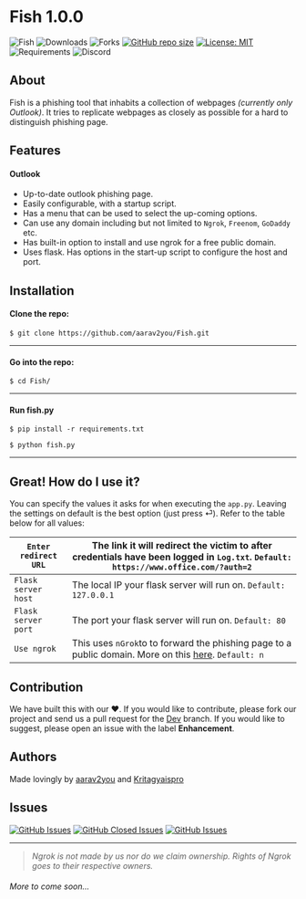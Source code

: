 # Fish 1.0.0

![Fish](https://i.imgur.com/nQ45dEy.png "Fish")
![Downloads](https://img.shields.io/github/downloads/aarav2you/Fish/total?branch=master&label=Downloads&logo=GitHub&logoColorr=ffffff&labelColor=282828&color=informational&style=flat)
![Forks](https://img.shields.io/github/forks/aarav2you/Fish?branch=master&label=Forks&logo=GitHub&logoColor=ffffff&labelColor=282828&color=informational&style=flat)
[![GitHub repo size](https://img.shields.io/github/repo-size/aarav2you/Fish?branch=master&label=Repo%20Size&logo=GitHub&logoColor=ffffff&labelColor=282828&style=flat)]()
[![License: MIT](https://img.shields.io/badge/License-MIT-yellow.svg)](https://opensource.org/licenses/MIT)
![Requirements](https://img.shields.io/requires/github/aarav2you/Fish?label=Requirements&logoColor=ffffff&labelColor=282828)
![Discord](https://img.shields.io/discord/815516003034857522?label=Discord&logo=discord&logoColor=ffffff&labelColor=7289DA&color=2c2f33)

## About
Fish is a phishing tool that inhabits a collection of webpages *(currently only Outlook)*. It tries to replicate webpages as closely as possible for a hard to distinguish phishing page.
## Features
#### Outlook
- Up-to-date outlook phishing page.
- Easily configurable, with a startup script.
- Has a menu that can be used to select the up-coming options.
- Can use any domain including but not limited to `Ngrok`, `Freenom`, `GoDaddy` etc.
- Has built-in option to install and use ngrok for a free public domain.
- Uses flask. Has options in the start-up script to configure the host and port.

## Installation 
#### Clone the repo:
`$ git clone https://github.com/aarav2you/Fish.git`


------------

#### Go into the repo:
`$ cd Fish/`

------------

#### Run fish.py
`$ pip install -r requirements.txt`

`$ python fish.py`

------------

## Great! How do I use it?
You can specify the values it asks for when executing the `app.py`. Leaving the settings on default is the best option (just press ⏎). Refer to the table below for all values:

| `Enter redirect URL`  	| The link it will redirect the victim to after credentials have been logged in `Log.txt`. `Default: https://www.office.com/?auth=2` 	|
|---------------------- 	|-------------------------------------------------------------------------------------------------------------------------------------|
| `Flask server host`   	| The local IP your flask server will run on. `Default: 127.0.0.1`                                                                    |
| `Flask server port`   	| The port your flask server will run on. `Default: 80`                                                                               |
| `Use ngrok`           	| This uses `nGrok`to to forward the phishing page to a public domain. More on this [here][1]. `Default: n`                           |                        	

## Contribution
We have built this with our ❤️. If you would like to contribute, please fork our project and send us a pull request for the [Dev][2] branch. If you would like to suggest, please open an issue with the label **Enhancement**.

## Authors
Made lovingly by [aarav2you][3] and [Kritagyaispro][4]

## Issues
[![GitHub Issues](https://img.shields.io/github/issues/aarav2you/Fish?branch=master&label=Issues&logo=GitHub&logoColor=ffffff&labelColor=282828&style=flat)]()
[![GitHub Closed Issues](https://img.shields.io/github/issues-closed/aarav2you/Fish?branch=master&label=Closed%20Issues&logo=GitHub&logoColor=ffffff&labelColor=282828&style=flat)]()
[![GitHub Issues](https://img.shields.io/github/issues/aarav2you/Fish?branch=master&label=Issues&logo=GitHub&logoColor=ffffff&labelColor=282828&color=informational&style=flat)]()

---
>*Ngrok is not made by us nor do we claim ownership. Rights of Ngrok goes to their  respective owners.* 

###### More to come soon...

[1]: https://ngrok.com "here"
[2]: https://github.com/aarav2you/Fish/tree/dev "Dev"
[3]: https://github.com/aarav2you "aarav2you"
[4]: https://github.com/Kritagyaispro "Kritagyaispro"
